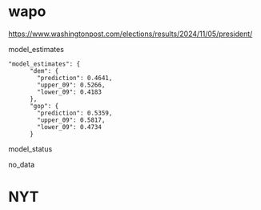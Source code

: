 
# wapo 

https://www.washingtonpost.com/elections/results/2024/11/05/president/

model_estimates

```
"model_estimates": {
      "dem": {
        "prediction": 0.4641,
        "upper_09": 0.5266,
        "lower_09": 0.4183
      },
      "gop": {
        "prediction": 0.5359,
        "upper_09": 0.5817,
        "lower_09": 0.4734
      }
```

model_status

no_data



# NYT

